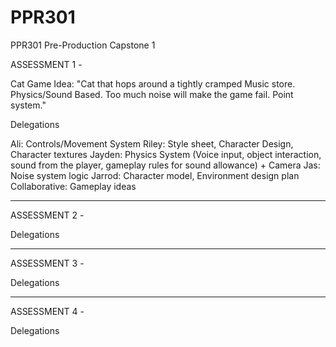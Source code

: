 # PPR301
PPR301 Pre-Production Capstone 1

ASSESSMENT 1 -

Cat Game Idea:
"Cat that hops around a tightly cramped Music store. Physics/Sound Based. Too much noise will make the game fail. Point system."

Delegations

Ali: Controls/Movement System
Riley: Style sheet, Character Design, Character textures
Jayden: Physics System (Voice input, object interaction, sound from the player, gameplay rules for sound allowance) + Camera 
Jas: Noise system logic
Jarrod: Character model, Environment design plan
Collaborative: Gameplay ideas

--------

ASSESSMENT 2 -

Delegations

--------

ASSESSMENT 3 -

Delegations

--------

ASSESSMENT 4 -

Delegations


